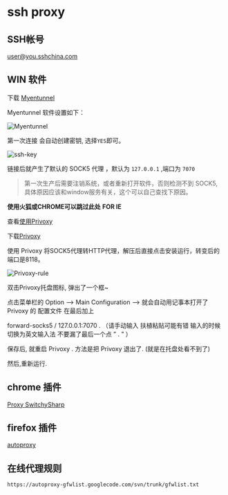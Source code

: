 # ssh proxy


## SSH帐号

user@you.sshchina.com 

## WIN 软件

下载 [Myentunnel][Myentunnel-down]

Myentunnel 软件设置如下：

![Myentunnel][Myentunnel]

第一次连接 会自动创建密钥, 选择`YES`即可。

![ssh-key][ssh-key]

链接后就产生了默认的 SOCK5 代理 ，默认为 `127.0.0.1` ,端口为 `7070`

> 第一次生产后需要注销系统，或者重新打开软件，否则检测不到 SOCK5, 具体原因应该和window服务有关，这个可以自己查找下原因。


**使用火狐或CHROME可以跳过此处**  **FOR IE**

查看[使用Privoxy][Privoxy-help]

下载[Privoxy][Privoxy]

使用 Privoxy 将SOCK5代理转HTTP代理，解压后直接点击安装运行，转变后的端口是8118。

![Privoxy-rule][Privoxy-rule]

双击Privoxy托盘图标, 弹出了一个框~

点击菜单栏的 Option —-> Main Configuration ——> 就会自动用记事本打开了 Privoxy 的 配置文件
在最后加上

forward-socks5 / 127.0.0.1:7070 . （请手动输入 扶植粘贴可能有错 输入的时候切换为英文输入法 不要漏了最后一个点 ” . ” ）

保存后, 就重启 Privoxy . 方法是把 Privoxy 退出了. (就是在托盘处看不到了)

然后,重新运行.


## chrome 插件

[Proxy SwitchySharp][chrome-prx-ext]

## firefox 插件

[autoproxy][firefox-auto-ext]


## 在线代理规则

	https://autoproxy-gfwlist.googlecode.com/svn/trunk/gfwlist.txt


[Myentunnel-down]: http://pan.baidu.com/s/1l8GEQ
[Myentunnel]: http://static.oschina.net/uploads/space/2013/0503/225300_rFGH_933643.png
[ssh-key]: http://www.issh.in/upload/MyEnTunnel_ask.gif

[Privoxy]: http://pan.baidu.com/s/1j78np
[Privoxy-help]: http://www.hangssh.info/iedaili.html
[Privoxy-rule]: http://hiphotos.baidu.com/pekdo/pic/item/18e1dd34dc610c9c7c1e71ac.jpg

[chrome-prx-ext]: http://chrome.google.com/webstore/detail/proxy-switchysharp/dpplabbmogkhghncfbfdeeokoefdjegm
[firefox-auto-ext]: https://addons.mozilla.org/en-us/firefox/addon/autoproxy/